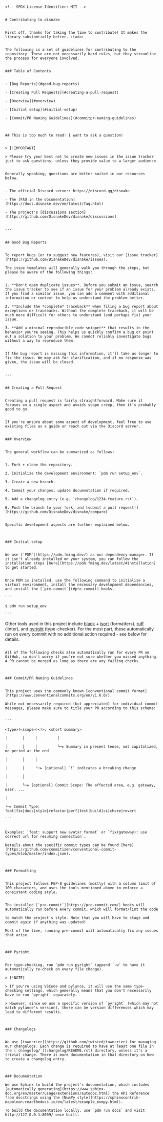                                                                                                                                                                                                                                                                                                                                                       <!-- SPDX-License-Identifier: MIT -->
                                                                                                                                                                                                                                                                                                                                                                                           
                                                                                                                                                                                                                                                                                                                                                                  # Contributing to disnake
                                                                                                                                                                                                                                                                                                                                                                                           
                                                                                                                                                                                                                                                                                     First off, thanks for taking the time to contribute! It makes the library substantially better. :tada:
                                                                                                                                                                                                                                                                                                                                                                                           
                                                                                                                                                                                                                      The following is a set of guidelines for contributing to the repository. These are not necessarily hard rules, but they streamline the process for everyone involved.
                                                                                                                                                                                                                                                                                                                                                                                           
                                                                                                                                                                                                                                                                                                                                                                      ### Table of Contents
                                                                                                                                                                                                                                                                                                                                                                                           
                                                                                                                                                                                                                                                                                                                                                         - [Bug Reports](#good-bug-reports)
                                                                                                                                                                                                                                                                                                                                       - [Creating Pull Requests](#creating-a-pull-request)
                                                                                                                                                                                                                                                                                                                                                                - [Overview](#overview)    
                                                                                                                                                                                                                                                                                                                                                      - [Initial setup](#initial-setup)    
                                                                                                                                                                                                                                                                                                                           - [Commit/PR Naming Guidelines](#commitpr-naming-guidelines)    
                                                                                                                                                                                                                                                                                                                                                                                           
                                                                                                                                                                                                                                                                                                                                                                                           
                                                                                                                                                                                                                                                                                                                                     ## This is too much to read! I want to ask a question!
                                                                                                                                                                                                                                                                                                                                                                                           
                                                                                                                                                                                                                                                                                                                                                                             > [!IMPORTANT]
                                                                                                                                                                                                                                                > Please try your best not to create new issues in the issue tracker just to ask questions, unless they provide value to a larger audience.
                                                                                                                                                                                                                                                                                                                                                                                           
                                                                                                                                                                                                                                                                                                                    Generally speaking, questions are better suited in our resources below.
                                                                                                                                                                                                                                                                                                                                                                                           
                                                                                                                                                                                                                                                                                                                                  - The official Discord server: https://discord.gg/disnake
                                                                                                                                                                                                                                                                                                              - The [FAQ in the documentation](https://docs.disnake.dev/en/latest/faq.html)
                                                                                                                                                                                                                                                                                                   - The project's [discussions section](https://github.com/DisnakeDev/disnake/discussions)
                                                                                                                                                                                                                                                                                                                                                                                           
                                                                                                                                                                                                                                                                                                                                                                                        ---
                                                                                                                                                                                                                                                                                                                                                                                           
                                                                                                                                                                                                                                                                                                                                                                        ## Good Bug Reports
                                                                                                                                                                                                                                                                                                                                                                                           
                                                                                                                                                                                                                                                                      To report bugs (or to suggest new features), visit our [issue tracker](https://github.com/DisnakeDev/disnake/issues).
                                                                                                                                                                                                                                                                                The issue templates will generally walk you through the steps, but please be aware of the following things:
                                                                                                                                                                                                                                                                                                                                                                                           
                                                                                                           1. **Don't open duplicate issues**. Before you submit an issue, search the issue tracker to see if an issue for your problem already exists. If you find a similar issue, you can add a comment with additional information or context to help us understand the problem better.
                                                                                                                                                                     2. **Include the *complete* traceback** when filing a bug report about exceptions or tracebacks. Without the complete traceback, it will be much more difficult for others to understand (and perhaps fix) your issue.
                                                                                                                                               3. **Add a minimal reproducible code snippet** that results in the behavior you're seeing. This helps us quickly confirm a bug or point out a solution to your problem. We cannot reliably investigate bugs without a way to reproduce them.
                                                                                                                                                                                                                                                                                                                                                                                           
                                                                                                                                                                                                                If the bug report is missing this information, it'll take us longer to fix the issue. We may ask for clarification, and if no response was given, the issue will be closed.
                                                                                                                                                                                                                                                                                                                                                                                           
                                                                                                                                                                                                                                                                                                                                                                                        ---
                                                                                                                                                                                                                                                                                                                                                                                           
                                                                                                                                                                                                                                                                                                                                                                 ## Creating a Pull Request
                                                                                                                                                                                                                                                                                                                                                                                           
                                                                                                                                                                                                                                          Creating a pull request is fairly straightforward. Make sure it focuses on a single aspect and avoids scope creep, then it's probably good to go.
                                                                                                                                                                                                                                                                                                                                                                                           
                                                                                                                                                                                                                                                         If you're unsure about some aspect of development, feel free to use existing files as a guide or reach out via the Discord server.
                                                                                                                                                                                                                                                                                                                                                                                           
                                                                                                                                                                                                                                                                                                                                                                               ### Overview
                                                                                                                                                                                                                                                                                                                                                                                           
                                                                                                                                                                                                                                                                                                                                         The general workflow can be summarized as follows:
                                                                                                                                                                                                                                                                                                                                                                                           
                                                                                                                                                                                                                                                                                                                                                            1. Fork + clone the repository.
                                                                                                                                                                                                                                                                                                                            2. Initialize the development environment: `pdm run setup_env`.
                                                                                                                                                                                                                                                                                                                                                                    3. Create a new branch.
                                                                                                                                                                                                                                                                                                                                  4. Commit your changes, update documentation if required.
                                                                                                                                                                                                                                                                                                                              5. Add a changelog entry (e.g. `changelog/1234.feature.rst`).
                                                                                                                                                                                                                                                                               6. Push the branch to your fork, and [submit a pull request!](https://github.com/DisnakeDev/disnake/compare)
                                                                                                                                                                                                                                                                                                                                                                                           
                                                                                                                                                                                                                                                                                                                                  Specific development aspects are further explained below.
                                                                                                                                                                                                                                                                                                                                                                                           
                                                                                                                                                                                                                                                                                                                                                                                           
                                                                                                                                                                                                                                                                                                                                                                          ### Initial setup
                                                                                                                                                                                                                                                                                                                                                                                           
                                                                                                                                                                   We use [`PDM`](https://pdm.fming.dev/) as our dependency manager. If it isn't already installed on your system, you can follow the installation steps [here](https://pdm.fming.dev/latest/#installation) to get started.
                                                                                                                                                                                                                                                                                                                                                                                           
                                                                                                                                                                                                   Once PDM is installed, use the following command to initialize a virtual environment, install the necessary development dependencies, and install the [`pre-commit`](#pre-commit) hooks.
                                                                                                                                                                                                                                                                                                                                                                                        ```
                                                                                                                                                                                                                                                                                                                                                                        $ pdm run setup_env
                                                                                                                                                                                                                                                                                                                                                                                        ```
                                                                                                                                                                                                                                                                                                                                                                                           
Other tools used in this project include [black](https://black.readthedocs.io/en/stable/) + [isort](https://pycqa.github.io/isort/) (formatters), [ruff](https://beta.ruff.rs/docs/) (linter), and [pyright](https://microsoft.github.io/pyright/#/) (type-checker). For the most part, these automatically run on every commit with no additional action required - see below for details.
                                                                                                                                                                                                                                                                                                                                                                                           
                                                                                                                                                                                   All of the following checks also automatically run for every PR on GitHub, so don't worry if you're not sure whether you missed anything. A PR cannot be merged as long as there are any failing checks.
                                                                                                                                                                                                                                                                                                                                                                                           
                                                                                                                                                                                                                                                                                                                                                                                           
                                                                                                                                                                                                                                                                                                                                                            ### Commit/PR Naming Guidelines
                                                                                                                                                                                                                                                                                                                                                                                           
                                                                                                                                                                                                                                                                         This project uses the commonly known [conventional commit format](https://www.conventionalcommits.org/en/v1.0.0/).
                                                                                                                                                                                                                                               While not necessarily required (but appreciated) for individual commit messages, please make sure to title your PR according to this schema:
                                                                                                                                                                                                                                                                                                                                                                                           
                                                                                                                                                                                                                                                                                                                                                                                        ```
                                                                                                                                                                                                                                                                                                                                                        <type>(<scope>)<!>: <short summary>
                                                                                                                                                                                                                                                                                                                                                        │       │     │         │  
                                                                                                                                                                                                                                                                                  │       │     │         └─⫸ Summary in present tense, not capitalized, no period at the end  
                                                                                                                                                                                                                                                                                                                                                                    │       │     │  
                                                                                                                                                                                                                                                                                                                   │       │     └─⫸ [optional] `!` indicates a breaking change  
                                                                                                                                                                                                                                                                                                                                                                            │       │  
                                                                                                                                                                                                                                                                                                  │       └─⫸ [optional] Commit Scope: The affected area, e.g. gateway, user, ...  
                                                                                                                                                                                                                                                                                                                                                                                      │  
                                                                                                                                                                                                                                                                                                      └─⫸ Commit Type: feat|fix|docs|style|refactor|perf|test|build|ci|chore|revert  
                                                                                                                                                                                                                                                                                                                                                                                        ```
                                                                                                                                                                                                                                                                                                                                                                                           
                                                                                                                                                                                                                                                                                  Examples: `feat: support new avatar format` or `fix(gateway): use correct url for resuming connection`.  
                                                                                                                                                                                                                                               Details about the specific commit types can be found [here](https://github.com/commitizen/conventional-commit-types/blob/master/index.json).
                                                                                                                                                                                                                                                                                                                                                                                           
                                                                                                                                                                                                                                                                                                                                                                                           
                                                                                                                                                                                                                                                                                                                                                                             ### Formatting
                                                                                                                                                                                                                                                                                                                                                                                           
                                                                                                                                                                                                                             This project follows PEP-8 guidelines (mostly) with a column limit of 100 characters, and uses the tools mentioned above to enforce a consistent coding style.
                                                                                                                                                                                                                                                                                                                                                                                           
                                                                                                                                                                                                                                                    The installed [`pre-commit`](https://pre-commit.com/) hooks will automatically run before every commit, which will format/lint the code
                                                                                                                                                                                                                                                                                 to match the project's style. Note that you will have to stage and commit again if anything was updated!  
                                                                                                                                                                                                                                                                                                         Most of the time, running pre-commit will automatically fix any issues that arise.
                                                                                                                                                                                                                                                                                                                                                                                           
                                                                                                                                                                                                                                                                                                                                                                                           
                                                                                                                                                                                                                                                                                                                                                                                ### Pyright
                                                                                                                                                                                                                                                                                                                                                                                           
                                                                                                                                                                                                                                                                             For type-checking, run `pdm run pyright` (append `-w` to have it automatically re-check on every file change).
                                                                                                                                                                                                                                                                                                                                                                                  > [!NOTE]
                                                                                                                                                                                                                    > If you're using VSCode and pylance, it will use the same type-checking settings, which generally means that you don't necessarily have to run `pyright` separately.  
                                                                                                                                                                                                                     > However, since we use a specific version of `pyright` (which may not match pylance's version), there can be version differences which may lead to different results.
                                                                                                                                                                                                                                                                                                                                                                                           
                                                                                                                                                                                                                                                                                                                                                                                           
                                                                                                                                                                                                                                                                                                                                                                             ### Changelogs
                                                                                                                                                                                                                                                                                                                                                                                           
                                                                             We use [towncrier](https://github.com/twisted/towncrier) for managing our changelogs. Each change is required to have at least one file in the [`changelog/`](changelog/README.rst) directory, unless it's a trivial change. There is more documentation in that directory on how to create a changelog entry.
                                                                                                                                                                                                                                                                                                                                                                                           
                                                                                                                                                                                                                                                                                                                                                                                           
                                                                                                                                                                                                                                                                                                                                                                          ### Documentation
                                                                                 We use Sphinx to build the project's documentation, which includes [automatically generating](https://www.sphinx-doc.org/en/master/usage/extensions/autodoc.html) the API Reference from docstrings using the [NumPy style](https://sphinxcontrib-napoleon.readthedocs.io/en/latest/example_numpy.html).  
                                                                                                                                                                                                                                                                                        To build the documentation locally, use `pdm run docs` and visit http://127.0.0.1:8009/ once built.